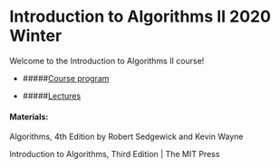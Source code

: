 # Introduction to Algorithms II 2020 Winter

Welcome to the Introduction to Algorithms II course! 


-  #####[Course program](/program.md)

- #####[Lectures](/lectures)

#### Materials:

Algorithms, 4th Edition by Robert Sedgewick and Kevin Wayne

Introduction to Algorithms, Third Edition | The MIT Press